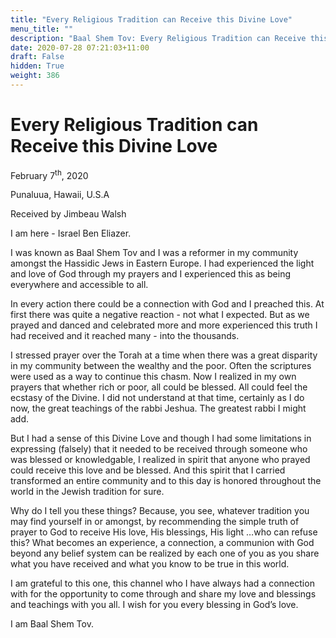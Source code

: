 ```yaml
---
title: "Every Religious Tradition can Receive this Divine Love"
menu_title: ""
description: "Baal Shem Tov: Every Religious Tradition can Receive this Divine Love"
date: 2020-07-28 07:21:03+11:00
draft: False
hidden: True
weight: 386
---
```

# Every Religious Tradition can Receive this Divine Love

February 7<sup>th</sup>, 2020

Punaluua, Hawaii, U.S.A

Received by Jimbeau Walsh



I am here - Israel Ben Eliazer.

I was known as Baal Shem Tov and I was a reformer in my community amongst the Hassidic Jews in Eastern Europe. I had experienced the light and love of God through my prayers and I experienced this as being everywhere and accessible to all.

In every action there could be a connection with God and I preached this. At first there was quite a negative reaction - not what I expected. But as we prayed and danced and celebrated more and more experienced this truth I had received and it reached many - into the thousands. 

I stressed prayer over the Torah at a time when there was a great disparity in my community between the wealthy and the poor. Often the scriptures were used as a way to continue this chasm. Now I realized in my own prayers that whether rich or poor, all could be blessed. All could feel the ecstasy of the Divine. I did not understand at that time, certainly as I do now, the great teachings of the rabbi Jeshua. The greatest rabbi I might add.

But I had a sense of this Divine Love and though I had some limitations in expressing (falsely) that it needed to be received through someone who was blessed or knowledgable, I realized in spirit that anyone who prayed could receive this love and be blessed. And this spirit that I carried transformed an entire community and to this day is honored throughout the world in the Jewish tradition for sure. 

Why do I tell you these things? Because, you see, whatever tradition you may find yourself in or amongst, by recommending the simple truth of prayer to God to receive His love, His blessings, His light …who can refuse this? What becomes an experience, a connection, a communion with God beyond any belief system can be realized by each one of you as you share what you have received and what you know to be true in this world.

I am grateful to this one, this channel who I have always had a connection with for the opportunity to come through and share my love and blessings and teachings with you all. I wish for you every blessing in God’s love.

I am Baal Shem Tov.